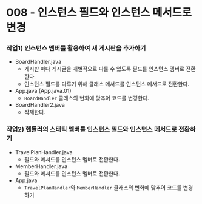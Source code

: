 # 008 - 인스턴스 필드와 인스턴스 메서드로 변경


### 작업1) 인스턴스 멤버를 활용하여 새 게시판을 추가하기

- BoardHandler.java
    - 게시판 마다 게시글을 개별적으로 다룰 수 있도록 필드를 인스턴스 멤버로 전환한다.
    - 인스턴스 필드를 다루기 위해 클래스 메서드를 인스턴스 메서드로 전환한다.
- App.java (App.java.01)
    - `BoardHandler` 클래스의 변화에 맞추어 코드를 변경한다.
- BoardHandler2.java
    - 삭제한다.

### 작업2) 핸들러의 스태틱 멤버를 인스턴스 필드와 인스턴스 메서드로 전환하기

- TravelPlanHandler.java
    - 필드와 메서드를 인스턴스 멤버로 전환한다.
- MemberHandler.java    
    - 필드와 메서드를 인스턴스 멤버로 전환한다.
- App.java
    - `TravelPlanHandler`와 `MemberHandler` 클래스의 변화에 맞추어 코드를 변경하기
